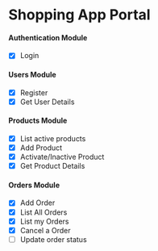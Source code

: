 # Shopping App Portal

#### Authentication Module

- [x] Login

#### Users Module

- [x] Register
- [x] Get User Details

#### Products Module
- [x] List active products
- [x] Add Product
- [X] Activate/Inactive Product
- [x] Get Product Details

#### Orders Module
- [x] Add Order
- [x] List All Orders
- [x] List my Orders
- [x] Cancel a Order
- [ ] Update order status
